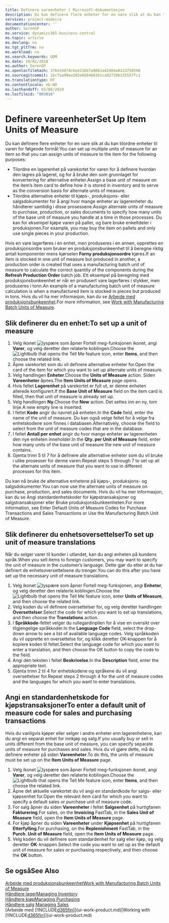 ```yaml
---
title: Definere vareenheter | Microsoft-dokumentasjon
description: Du kan definere flere enheter for en vare slik at du kan tilordne enheter til varen for følgende formål.
services: project-madeira
documentationcenter: ''
author: SorenGP
ms.service: dynamics365-business-central
ms.topic: article
ms.devlang: na
ms.tgt_pltfrm: na
ms.workload: na
ms.search.keywords: UOM
ms.date: 10/01/2018
ms.author: SorenGP
ms.openlocfilehash: 376e34074c6ee216b7a9062a42404a8123758598
ms.sourcegitcommit: 1bcfaa99ea302e6b84b8361ca02730b135557fc1
ms.translationtype: HT
ms.contentlocale: nb-NO
ms.lasthandoff: 03/08/2019
ms.locfileid: "803816"
---
```

# <a name="set-up-item-units-of-measure"></a><span data-ttu-id="81983-103">Definere vareenheter</span><span class="sxs-lookup"><span data-stu-id="81983-103">Set Up Item Units of Measure</span></span>
<span data-ttu-id="81983-104">Du kan definere flere enheter for en vare slik at du kan tilordne enheter til varen for følgende formål:</span><span class="sxs-lookup"><span data-stu-id="81983-104">You can set up multiple units of measure for an item so that you can assign units of measure to the item for the following purposes:</span></span>

- <span data-ttu-id="81983-105">Tilordne en lagerenhet på varekortet for varen for å definere hvordan den lagres på lageret, og for å bruke den som grunnlaget for konvertering for alternative enheter.</span><span class="sxs-lookup"><span data-stu-id="81983-105">Assign a base unit of measure on the item’s item card to define how it is stored in inventory and to serve as the conversion basis for alternate units of measure.</span></span>
- <span data-ttu-id="81983-106">Tilordne alternative enheter til kjøps-, produksjons- eller salgsdokumenter for å angi hvor mange enheter av lagerenheter du håndterer samtidig i disse prosessene.</span><span class="sxs-lookup"><span data-stu-id="81983-106">Assign alternate units of measure to purchase, production, or sales documents to specify how many units of the base unit of measure you handle at a time in those processes.</span></span> <span data-ttu-id="81983-107">Du kan for eksempel kjøpe varen på paller, og bare bruke enkeltdeler i produksjonen.</span><span class="sxs-lookup"><span data-stu-id="81983-107">For example, you may buy the item on pallets and only use single pieces in your production.</span></span>

<span data-ttu-id="81983-108">Hvis en vare lagerføres i én enhet, men produseres i en annen, opprettes en produksjonsordre som bruker en produksjonsbunkeenhet til å beregne riktig antall komponenter mens kjørselen **Forny produksjonsordre** kjøres.</span><span class="sxs-lookup"><span data-stu-id="81983-108">If an item is stocked in one unit of measure but produced in another, a production order is created that uses a manufacturing batch unit of measure to calculate the correct quantity of the components during the **Refresh Production Order** batch job.</span></span> <span data-ttu-id="81983-109">Ett eksempel på beregning med produksjonsbunkeenhet er når en produsert vare lagerføres i stykker, men produseres i tonn.</span><span class="sxs-lookup"><span data-stu-id="81983-109">An example of a manufacturing batch unit of measure calculation is when a manufactured item is stocked in pieces but produced in tons.</span></span> <span data-ttu-id="81983-110">Hvis du vil ha mer informasjon, kan du se [Arbeide med produksjonsbunkeenhet](production-how-to-use-the-manufacturing-batch-unit-of-measure.md).</span><span class="sxs-lookup"><span data-stu-id="81983-110">For more information, see [Work with Manufacturing Batch Units of Measure](production-how-to-use-the-manufacturing-batch-unit-of-measure.md).</span></span>

## <a name="to-set-up-a-unit-of-measure"></a><span data-ttu-id="81983-111">Slik definerer du en enhet:</span><span class="sxs-lookup"><span data-stu-id="81983-111">To set up a unit of measure</span></span>
1. <span data-ttu-id="81983-112">Velg ikonet ![lyspære som åpner Fortell meg-funksjonen](media/ui-search/search_small.png "Fortell hva du vil gjøre") ikonet, angi **Varer**, og velg deretter den relaterte koblingen.</span><span class="sxs-lookup"><span data-stu-id="81983-112">Choose the ![Lightbulb that opens the Tell Me feature](media/ui-search/search_small.png "Tell me what you want to do") icon, enter **Items**, and then choose the related link.</span></span>
2. <span data-ttu-id="81983-113">Åpne varekortet som du vil definere alternative enheter for.</span><span class="sxs-lookup"><span data-stu-id="81983-113">Open the card of the item for which you want to set up alternate units of measure.</span></span>
3. <span data-ttu-id="81983-114">Velg handlingen **Enheter**.</span><span class="sxs-lookup"><span data-stu-id="81983-114">Choose the **Units of Measure** action.</span></span> <span data-ttu-id="81983-115">Siden **Vareenheter** åpnes.</span><span class="sxs-lookup"><span data-stu-id="81983-115">The **Item Units of Measure** page opens.</span></span>
4. <span data-ttu-id="81983-116">Hvis feltet **Lagerenhet** på varekortet er fylt ut, er denne enheten allerede konfigurert.</span><span class="sxs-lookup"><span data-stu-id="81983-116">If the **Base Unit of Measure** field on the item card is filled, then that unit of measure is already set up.</span></span>
5. <span data-ttu-id="81983-117">Velg handlingen **Ny**.</span><span class="sxs-lookup"><span data-stu-id="81983-117">Choose the **New** action.</span></span> <span data-ttu-id="81983-118">Det settes inn en ny, tom linje.</span><span class="sxs-lookup"><span data-stu-id="81983-118">A new empty line is inserted.</span></span>
6. <span data-ttu-id="81983-119">I feltet **Kode** angir du navnet på enheten.</span><span class="sxs-lookup"><span data-stu-id="81983-119">In the **Code** field, enter the name of the unit of measure.</span></span> <span data-ttu-id="81983-120">Du kan også velge feltet for å velge fra enhetskodene som finnes i databasen.</span><span class="sxs-lookup"><span data-stu-id="81983-120">Alternatively, choose the field to select from the unit of measure codes that are in the database.</span></span>
7. <span data-ttu-id="81983-121">I feltet **Antall per enhet** angir du hvor mange enheter av lagerenheten den nye enheten inneholder.</span><span class="sxs-lookup"><span data-stu-id="81983-121">In the **Qty. per Unit of Measure** field, enter how many units of the base unit of measure the new unit of measure contains.</span></span>
8. <span data-ttu-id="81983-122">Gjenta trinn 5 til 7 for å definere alle alternative enheter som du vil bruke i ulike prosesser for denne varen.</span><span class="sxs-lookup"><span data-stu-id="81983-122">Repeat steps 5 through 7 to set up all the alternate units of measure that you want to use in different processes for this item.</span></span>

<span data-ttu-id="81983-123">Du kan nå bruke de alternative enhetene på kjøps-, produksjons- og salgsdokumenter.</span><span class="sxs-lookup"><span data-stu-id="81983-123">You can now use the alternate units of measure on purchase, production, and sales documents.</span></span> <span data-ttu-id="81983-124">Hvis du vil ha mer informasjon, kan du se Angi standardenhetskoder for kjøpstransaksjoner og salgstransaksjoner eller Bruke produksjonsbunkeenheten.</span><span class="sxs-lookup"><span data-stu-id="81983-124">For more information, see Enter Default Units of Measure Codes for Purchase Transactions and Sales Transactions or Use the Manufacturing Batch Unit of Measure.</span></span>

## <a name="to-set-up-unit-of-measure-translations"></a><span data-ttu-id="81983-125">Slik definerer du enhetsoversettelser</span><span class="sxs-lookup"><span data-stu-id="81983-125">To set up unit of measure translations</span></span>
<span data-ttu-id="81983-126">Når du selger varer til kunder i utlandet, kan du angi enheten på kundens språk.</span><span class="sxs-lookup"><span data-stu-id="81983-126">When you sell items to foreign customers, you may want to specify the unit of measure in the customer’s language.</span></span> <span data-ttu-id="81983-127">Dette gjør du etter at du har definert de enhetsoversettelsene du trenger.</span><span class="sxs-lookup"><span data-stu-id="81983-127">You can do this after you have set up the necessary unit of measure translations.</span></span>

1. <span data-ttu-id="81983-128">Velg ikonet ![lyspære som åpner Fortell meg-funksjonen](media/ui-search/search_small.png "Fortell hva du vil gjøre"), angi **Enheter**, og velg deretter den relaterte koblingen.</span><span class="sxs-lookup"><span data-stu-id="81983-128">Choose the ![Lightbulb that opens the Tell Me feature](media/ui-search/search_small.png "Tell me what you want to do") icon, enter **Units of Measure**, and then choose the related link.</span></span>
2. <span data-ttu-id="81983-129">Velg koden du vil definere oversettelser for, og velg deretter handlingen **Oversettelser**.</span><span class="sxs-lookup"><span data-stu-id="81983-129">Select the code for which you want to set up translations, and then choose the **Translations** action.</span></span>
3. <span data-ttu-id="81983-130">I **Språkkode**-feltet velger du rullegardinpilen for å vise en oversikt over tilgjengelige språkkoder.</span><span class="sxs-lookup"><span data-stu-id="81983-130">In the **Language Code** field, select the drop-down arrow to see a list of available language codes.</span></span> <span data-ttu-id="81983-131">Velg språkkoden du vil opprette en oversettelse for, og klikk deretter OK-knappen for å kopiere koden til feltet.</span><span class="sxs-lookup"><span data-stu-id="81983-131">Select the language code for which you want to enter a translation, and then choose the OK button to copy the code to the field.</span></span>
4. <span data-ttu-id="81983-132">Angi den teksten i feltet **Beskrivelse**.</span><span class="sxs-lookup"><span data-stu-id="81983-132">In the **Description** field, enter the appropriate text.</span></span>
5. <span data-ttu-id="81983-133">Gjenta trinn 2 til 4 for enhetskodene og språkene du vil angi oversettelser for.</span><span class="sxs-lookup"><span data-stu-id="81983-133">Repeat steps 2 through 4 for the unit of measure codes and the languages for which you want to enter translations.</span></span>

## <a name="to-enter-a-default-unit-of-measure-code-for-sales-and-purchasing-transactions"></a><span data-ttu-id="81983-134">Angi en standardenhetskode for kjøpstransaksjoner</span><span class="sxs-lookup"><span data-stu-id="81983-134">To enter a default unit of measure code for sales and purchasing transactions</span></span>
<span data-ttu-id="81983-135">Hvis du vanligvis kjøper eller selger i andre enheter enn lagerenhetene, kan du angi en separat enhet for innkjøp og salg.</span><span class="sxs-lookup"><span data-stu-id="81983-135">If you usually buy or sell in units different from the base unit of measure, you can specify separate units of measure for purchases and sales.</span></span> <span data-ttu-id="81983-136">Hvis du vil gjøre dette, må du definere enheter på siden **Vareenheter**.</span><span class="sxs-lookup"><span data-stu-id="81983-136">To do this, the units of measure must be set up on the **Item Units of Measure** page.</span></span>

1. <span data-ttu-id="81983-137">Velg ikonet ![lyspære som åpner Fortell meg-funksjonen](media/ui-search/search_small.png "Fortell hva du vil gjøre") ikonet, angi **Varer**, og velg deretter den relaterte koblingen.</span><span class="sxs-lookup"><span data-stu-id="81983-137">Choose the ![Lightbulb that opens the Tell Me feature](media/ui-search/search_small.png "Tell me what you want to do") icon, enter **Items**, and then choose the related link.</span></span>
2. <span data-ttu-id="81983-138">Åpne det aktuelle varekortet du vil angi en standardkode for salgs- eller kjøpsenhet for.</span><span class="sxs-lookup"><span data-stu-id="81983-138">Open the relevant item card for which you want to specify a default sales or purchase unit of measure code.</span></span>
3. <span data-ttu-id="81983-139">For salg åpner du siden **Vareenheter** i feltet **Salgsenhet** på hurtigfanen **Fakturering**.</span><span class="sxs-lookup"><span data-stu-id="81983-139">For sales, on the **Invoicing** FastTab, in the **Sales Unit of Measure** field, open the **Item Units of Measure** page.</span></span>
4. <span data-ttu-id="81983-140">For kjøp åpner du siden **Vareenheter** under **Kjøpsenhet** på hurtigfanen **Etterfylling**.</span><span class="sxs-lookup"><span data-stu-id="81983-140">For purchasing, on the **Replenishment** FastTab, in the **Purch. Unit of Measure** field, open the **Item Units of Measure** page.</span></span>
5. <span data-ttu-id="81983-141">Velg koden du vil definere som standardenhet for salg eller kjøp, og velg deretter **OK**-knappen.</span><span class="sxs-lookup"><span data-stu-id="81983-141">Select the code you want to set up as the default unit of measure for sales or purchasing respectively, and then choose the **OK** button.</span></span>

## <a name="see-also"></a><span data-ttu-id="81983-142">Se også</span><span class="sxs-lookup"><span data-stu-id="81983-142">See Also</span></span>
[<span data-ttu-id="81983-143">Arbeide med produksjonsbunkeenhet</span><span class="sxs-lookup"><span data-stu-id="81983-143">Work with Manufacturing Batch Units of Measure</span></span>](production-how-to-use-the-manufacturing-batch-unit-of-measure.md)  
[<span data-ttu-id="81983-144">Håndtere lager</span><span class="sxs-lookup"><span data-stu-id="81983-144">Managing Inventory</span></span>](inventory-manage-inventory.md)  
[<span data-ttu-id="81983-145">Håndtere kjøp</span><span class="sxs-lookup"><span data-stu-id="81983-145">Managing Purchasing</span></span>](purchasing-manage-purchasing.md)  
<span data-ttu-id="81983-146">[Håndtere salg](sales-manage-sales.md)  </span><span class="sxs-lookup"><span data-stu-id="81983-146">[Managing Sales](sales-manage-sales.md)  </span></span>  
<span data-ttu-id="81983-147">[Arbeide med [!INCLUDE[d365fin](includes/d365fin_md.md)]](ui-work-product.md)</span><span class="sxs-lookup"><span data-stu-id="81983-147">[Working with [!INCLUDE[d365fin](includes/d365fin_md.md)]](ui-work-product.md)</span></span>

